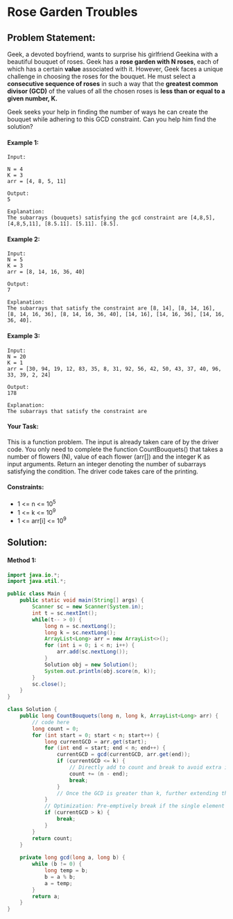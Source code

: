 # Rose Garden Troubles

## Problem Statement:


Geek, a devoted boyfriend, wants to surprise his girlfriend Geekina with a beautiful bouquet of roses. Geek has a **rose garden with N roses**, each of which has a certain **value** associated with it. However, Geek faces a unique challenge in choosing the roses for the bouquet. He must select a **consecutive sequence of roses** in such a way that the **greatest common divisor (GCD)** of the values of all the chosen roses is **less than or equal to a given number, K.**

Geek seeks your help in finding the number of ways he can create the bouquet while adhering to this GCD constraint. Can you help him find the solution?

#### Example 1:

```
Input:

N = 4
K = 3
arr = [4, 8, 5, 11]

Output:
5

Explanation:
The subarrays (bouquets) satisfying the gcd constraint are [4,8,5], [4,8,5,11], [8.5.11]. [5.11]. [8.5].
```

#### Example 2:

```
Input:
N = 5
K = 3
arr = [8, 14, 16, 36, 40]

Output:
7

Explanation:
The subarrays that satisfy the constraint are [8, 14], [8, 14, 16], [8, 14, 16, 36], [8, 14, 16, 36, 40], [14, 16], [14, 16, 36], [14, 16, 36, 40].
```

#### Example 3:

```
Input:
N = 20
K = 1
arr = [30, 94, 19, 12, 83, 35, 8, 31, 92, 56, 42, 50, 43, 37, 40, 96, 33, 39, 2, 24]

Output:
178

Explanation:
The subarrays that satisfy the constraint are 
```

#### Your Task:
This is a function problem. The input is already taken care of by the driver code. You only need to complete the function CountBouquets() that takes a number of flowers (N), value of each flower (arr[]) and the integer K as input arguments. Return an integer denoting the number of subarrays satisfying the condition. The driver code takes care of the printing.

#### Constraints:

- 1 <= n <= 10<sup>5</sup>
- 1 <= k <= 10<sup>9</sup>
- 1 <= arr[i] <= 10<sup>9</sup>

## Solution:

#### Method 1:

```java
import java.io.*;
import java.util.*;

public class Main {
    public static void main(String[] args) {
        Scanner sc = new Scanner(System.in);
        int t = sc.nextInt();
        while(t-- > 0) {
            long n = sc.nextLong();
            long k = sc.nextLong();
            ArrayList<Long> arr = new ArrayList<>();
            for (int i = 0; i < n; i++) {
                arr.add(sc.nextLong());
            }
            Solution obj = new Solution();
            System.out.println(obj.score(n, k));
        }
        sc.close();
    }
}

class Solution {
    public long CountBouquets(long n, long k, ArrayList<Long> arr) {
        // code here
        long count = 0;
        for (int start = 0; start < n; start++) {
            long currentGCD = arr.get(start);
            for (int end = start; end < n; end++) {
                currentGCD = gcd(currentGCD, arr.get(end));
                if (currentGCD <= k) {
                    // Directly add to count and break to avoid extra iterations.
                    count += (n - end);
                    break;
                }
                // Once the GCD is greater than k, further extending the window is not useful.
            }
            // Optimization: Pre-emptively break if the single element's GCD is already greater than k.
            if (currentGCD > k) {
                break;
            }
        }
        return count;
    }
    
    private long gcd(long a, long b) {
        while (b != 0) {
            long temp = b;
            b = a % b;
            a = temp;
        }
        return a;
    }
}
```
